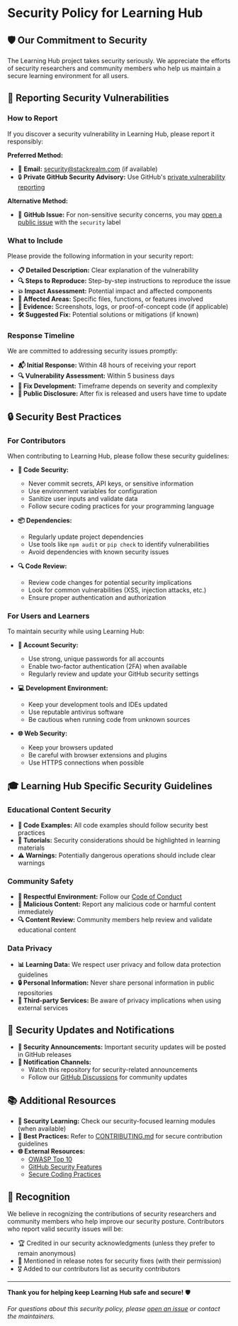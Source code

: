 # Security Policy for Learning Hub

## 🛡️ Our Commitment to Security

The Learning Hub project takes security seriously. We appreciate the efforts of security researchers and community members who help us maintain a secure learning environment for all users.

## 🚨 Reporting Security Vulnerabilities

### How to Report

If you discover a security vulnerability in Learning Hub, please report it responsibly:

**Preferred Method:**
- 📧 **Email:** [security@stackrealm.com](mailto:security@stackrealm.com) (if available)
- 🔒 **Private GitHub Security Advisory:** Use GitHub's [private vulnerability reporting](https://github.com/StackRealm/learning-hub/security/advisories/new)

**Alternative Method:**
- 📝 **GitHub Issue:** For non-sensitive security concerns, you may [open a public issue](https://github.com/StackRealm/learning-hub/issues/new) with the `security` label

### What to Include

Please provide the following information in your security report:

- **📋 Detailed Description:** Clear explanation of the vulnerability
- **🔍 Steps to Reproduce:** Step-by-step instructions to reproduce the issue
- **💥 Impact Assessment:** Potential impact and affected components
- **🎯 Affected Areas:** Specific files, functions, or features involved
- **📸 Evidence:** Screenshots, logs, or proof-of-concept code (if applicable)
- **🛠️ Suggested Fix:** Potential solutions or mitigations (if known)

### Response Timeline

We are committed to addressing security issues promptly:

- **📬 Initial Response:** Within 48 hours of receiving your report
- **🔍 Vulnerability Assessment:** Within 5 business days
- **🚀 Fix Development:** Timeframe depends on severity and complexity
- **📢 Public Disclosure:** After fix is released and users have time to update

## 🔒 Security Best Practices

### For Contributors

When contributing to Learning Hub, please follow these security guidelines:

- **🔐 Code Security:**
  - Never commit secrets, API keys, or sensitive information
  - Use environment variables for configuration
  - Sanitize user inputs and validate data
  - Follow secure coding practices for your programming language

- **📦 Dependencies:**
  - Regularly update project dependencies
  - Use tools like `npm audit` or `pip check` to identify vulnerabilities
  - Avoid dependencies with known security issues

- **🔍 Code Review:**
  - Review code changes for potential security implications
  - Look for common vulnerabilities (XSS, injection attacks, etc.)
  - Ensure proper authentication and authorization

### For Users and Learners

To maintain security while using Learning Hub:

- **🔑 Account Security:**
  - Use strong, unique passwords for all accounts
  - Enable two-factor authentication (2FA) when available
  - Regularly review and update your GitHub security settings

- **💻 Development Environment:**
  - Keep your development tools and IDEs updated
  - Use reputable antivirus software
  - Be cautious when running code from unknown sources

- **🌐 Web Security:**
  - Keep your browsers updated
  - Be careful with browser extensions and plugins
  - Use HTTPS connections when possible

## 🎓 Learning Hub Specific Security Guidelines

### Educational Content Security

- **📝 Code Examples:** All code examples should follow security best practices
- **🧪 Tutorials:** Security considerations should be highlighted in learning materials
- **⚠️ Warnings:** Potentially dangerous operations should include clear warnings

### Community Safety

- **🤝 Respectful Environment:** Follow our [Code of Conduct](CODE_OF_CONDUCT.md)
- **🚫 Malicious Content:** Report any malicious code or harmful content immediately
- **🔍 Content Review:** Community members help review and validate educational content

### Data Privacy

- **📊 Learning Data:** We respect user privacy and follow data protection guidelines
- **🔒 Personal Information:** Never share personal information in public repositories
- **📱 Third-party Services:** Be aware of privacy implications when using external services

## 🚀 Security Updates and Notifications

- **📢 Security Announcements:** Important security updates will be posted in GitHub releases
- **🔔 Notification Channels:** 
  - Watch this repository for security-related announcements
  - Follow our [GitHub Discussions](https://github.com/StackRealm/learning-hub/discussions) for community updates

## 📚 Additional Resources

- **🔗 Security Learning:** Check our security-focused learning modules (when available)
- **📖 Best Practices:** Refer to [CONTRIBUTING.md](CONTRIBUTING.md) for secure contribution guidelines
- **🌐 External Resources:**
  - [OWASP Top 10](https://owasp.org/www-project-top-ten/)
  - [GitHub Security Features](https://docs.github.com/en/code-security)
  - [Secure Coding Practices](https://owasp.org/www-project-secure-coding-practices-quick-reference-guide/)

## 🤝 Recognition

We believe in recognizing the contributions of security researchers and community members who help improve our security posture. Contributors who report valid security issues will be:

- 🏆 Credited in our security acknowledgments (unless they prefer to remain anonymous)
- 📝 Mentioned in release notes for security fixes (with their permission)
- 🎖️ Added to our contributors list as security contributors

---

**Thank you for helping keep Learning Hub safe and secure!** 🛡️

*For questions about this security policy, please [open an issue](https://github.com/StackRealm/learning-hub/issues) or contact the maintainers.*